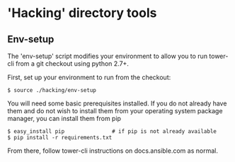 'Hacking' directory tools
=========================

Env-setup
---------

The 'env-setup' script modifies your environment to allow you to run
tower-cli from a git checkout using python 2.7+.

First, set up your environment to run from the checkout:

    $ source ./hacking/env-setup

You will need some basic prerequisites installed.  If you do not already have them
and do not wish to install them from your operating system package manager, you
can install them from pip

    $ easy_install pip               # if pip is not already available
    $ pip install -r requirements.txt

From there, follow tower-cli instructions on docs.ansible.com as normal.


